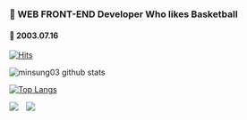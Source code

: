 <!--
**minsung03/minsung03** is a ✨ _special_ ✨ repository because its `README.md` (this file) appears on your GitHub profile.

Here are some ideas to get you started:

- 🔭 I’m currently working on ...
- 🌱 I’m currently learning ...
- 👯 I’m looking to collaborate on ...
- 🤔 I’m looking for help with ...
- 💬 Ask me about ...
- 📫 How to reach me: ...
- 😄 Pronouns: ...
- ⚡ Fun fact: ...
-->


### 🏀 WEB FRONT-END Developer Who likes Basketball

#### 🎂 2003.07.16

[![Hits](https://hits.seeyoufarm.com/api/count/incr/badge.svg?url=https%3A%2F%2Fgithub.com%2Fminsung03%2Fhit-counter&count_bg=%2379C83D&title_bg=%23555555&icon=&icon_color=%23E7E7E7&title=hits&edge_flat=false)](https://hits.seeyoufarm.com)

![minsung03 github stats](https://github-readme-stats.vercel.app/api?username=minsung03&show_icons=true&theme=radical)

[![Top Langs](https://github-readme-stats.vercel.app/api/top-langs/?username=minsung03&layout=compact)](https://github.com/minsung03/github-readme-stats)

<img src="https://img.shields.io/github/followers/minsung03?style=social"> <a href="https://instagram.com/min_sung_2003">
    <img 
        src="http://img.shields.io/badge/-Instagram-black?style=flat&logo=Instagram&link=https://instagram.com/joongdaemin/"
        style="height : auto; margin-left : 10px; margin-right : 10px;"/>
</a>
